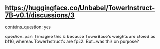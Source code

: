 ## https://huggingface.co/Unbabel/TowerInstruct-7B-v0.1/discussions/3

contains_question: yes

question_part: I imagine this is because TowerBase's weights are stored as bf16, whereas TowerInstruct's are fp32. But...was this on purpose?